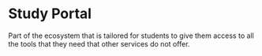 # Study Portal

Part of the ecosystem that is tailored for students to give them access to all the tools that they need that other services do not offer.
